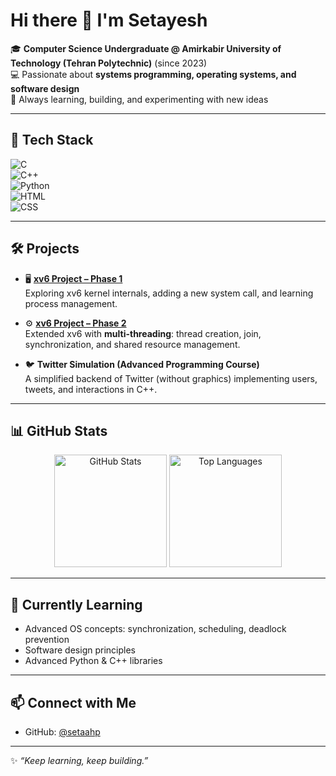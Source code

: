 # Hi there 👋 I'm Setayesh  

🎓 **Computer Science Undergraduate @ Amirkabir University of Technology (Tehran Polytechnic)** (since 2023)  
💻 Passionate about **systems programming, operating systems, and software design**  
🌱 Always learning, building, and experimenting with new ideas  

---

## 🚀 Tech Stack  
![C](https://img.shields.io/badge/-C-00599C?style=for-the-badge&logo=c&logoColor=white)  
![C++](https://img.shields.io/badge/-C++-00599C?style=for-the-badge&logo=c%2B%2B&logoColor=white)  
![Python](https://img.shields.io/badge/-Python-3776AB?style=for-the-badge&logo=python&logoColor=yellow)  
![HTML](https://img.shields.io/badge/-HTML5-E34F26?style=for-the-badge&logo=html5&logoColor=white)  
![CSS](https://img.shields.io/badge/-CSS3-1572B6?style=for-the-badge&logo=css3&logoColor=white)  

---

## 🛠️ Projects  

- 🖥 **[xv6 Project – Phase 1](https://github.com/setaahp/xv6-projectt)**  
  Exploring xv6 kernel internals, adding a new system call, and learning process management.  

- ⚙️ **[xv6 Project – Phase 2](https://github.com/setaahp/xv6-phase2)**  
  Extended xv6 with **multi-threading**: thread creation, join, synchronization, and shared resource management.  

- 🐦 **Twitter Simulation (Advanced Programming Course)**  
  A simplified backend of Twitter (without graphics) implementing users, tweets, and interactions in C++.  

---

## 📊 GitHub Stats  

<p align="center">
  <img src="https://github-readme-stats.vercel.app/api?username=setaahp&show_icons=true&theme=radical" alt="GitHub Stats" height="180"/>
  <img src="https://github-readme-stats.vercel.app/api/top-langs/?username=setaahp&layout=compact&theme=radical" alt="Top Languages" height="180"/>
</p>  

---

## 🌱 Currently Learning  
- Advanced OS concepts: synchronization, scheduling, deadlock prevention  
- Software design principles  
- Advanced Python & C++ libraries  

---

## 📫 Connect with Me  
- GitHub: [@setaahp](https://github.com/setaahp)  
<!-- (Optional: Add your LinkedIn, email, or personal website here) -->

---

✨ _“Keep learning, keep building.”_  
